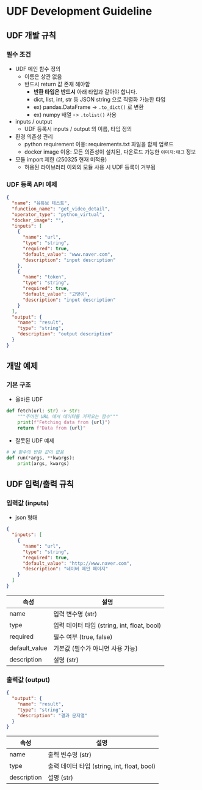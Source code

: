 # UDF Development Guideline

## UDF 개발 규칙

### 필수 조건

- UDF 메인 함수 정의
    - 이름은 상관 없음
    - 반드시 return 값 존재 해야함
      - **반환 타입은 반드시** 아래 타입과 같아야 합니다.
      - dict, list, int, str 등 JSON string 으로 직렬화 가능한 타입
      - ex) pandas.DataFrame -> `.to_dict()` 로 변환
      - ex) numpy 배열 -> `.tolist()` 사용
- inputs / output
    - UDF 등록시 inputs / output 의 이름, 타입 정의
- 환경 의존성 관리
    - python requirement 이용: requirements.txt 파일을 함께 업로드
    - docker image 이용: 모든 의존성이 설치된, 다운로드 가능한 `이미지:태그` 정보
- 모듈 import 제한 (250325 현재 미적용)
    - 허용된 라이브러리 이외의 모듈 사용 시 UDF 등록이 거부됨

### UDF 등록 API 예제

```json
{
  "name": "유튜브 테스트",
  "function_name": "get_video_detail",
  "operator_type": "python_virtual",
  "docker_image": "",
  "inputs": [
    {
      "name": "url",
      "type": "string",
      "required": true,
      "default_value": "www.naver.com",
      "description": "input description"
    },
    {
      "name": "token",
      "type": "string",
      "required": true,
      "default_value": "고양이",
      "description": "input description"
    }
  ],
  "output": {
    "name": "result",
    "type": "string",
    "description": "output description"
  }
}
```

## 개발 예제

### 기본 구조

- 올바른 UDF

```python
def fetch(url: str) -> str:
    """주어진 URL 에서 데이터를 가져오는 함수"""
    print(f"Fetching data from {url}")
    return f"Data from {url}"
```

- 잘못된 UDF 예제

```python
# ❌ 함수의 반환 값이 없음
def run(*args, **kwargs):
    print(args, kwargs)
```

## UDF 입력/출력 규칙

### 입력값 (inputs)

- json 형태

```json
{
  "inputs": [
    {
      "name": "url",
      "type": "string",
      "required": true,
      "default_value": "http://www.naver.com",
      "description": "네이버 메인 페이지"
    }
  ]
}
```

| 속성            | 설명                                   |
|---------------|--------------------------------------|
| name          | 입력 변수명 (str)                         |
| type          | 입력 데이터 타입 (string, int, float, bool) |
| required      | 필수 여부 (true, false)                  |
| default_value | 기본값 (필수가 아니면 사용 가능)                  |
| description   | 설명 (str)                             |

### 출력값 (output)

```json
{
  "output": {
    "name": "result",
    "type": "string",
    "description": "결과 문자열"
  }
}
```

| 속성	         | 설명                                   |
|-------------|--------------------------------------|
| name	       | 출력 변수명 (str)                         |
| type	       | 출력 데이터 타입 (string, int, float, bool) |
| description | 	설명 (str)                            |
